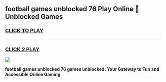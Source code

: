 
## football games unblocked 76 Play Online 👋 Unblocked Games
<h3>
<a href="https://premium.freeplayer.one?title=football_games_unblocked_76&ref=19F">CLICK TO PLAY</a></h3>
<hr>

<h3>
<a href="https://premium.freeplayer.one?title=football_games_unblocked_76&ref=19F">CLICK 2 PLAY</a>
  
</h3>

<a href="https://premium.freeplayer.one?title=football_games_unblocked_76&ref=19F"><img src="https://clearcache.store/games.png"></a>


**football games unblocked 76 games unblocked: Your Gateway to Fun and Accessible Online Gaming**
